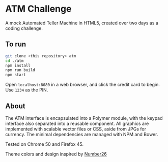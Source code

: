 # ATM Challenge

A mock Automated Teller Machine in HTML5, created over two days as a coding challenge.

## To run

```sh
git clone <this repository> atm
cd ./atm
npm install
npm run build
npm start
```

Open ```localhost:8080``` in a web browser, and click the credit card to begin. Use ```1234``` as the PIN.

## About

The ATM interface is encapsulated into a Polymer module, with the keypad interface also separated into a reusable component. All graphics are implemented with scalable vector files or CSS, aside from JPGs for currency. The minimal dependencies are managed with NPM and Bower.

Tested on Chrome 50 and Firefox 45.

Theme colors and design inspired by [Number26](https://number26.eu/)